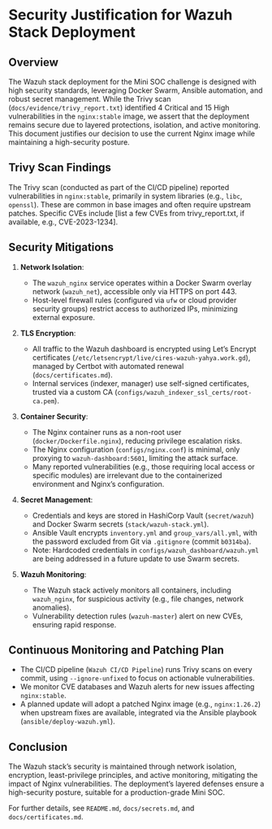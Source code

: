 # Security Justification for Wazuh Stack Deployment

## Overview
The Wazuh stack deployment for the Mini SOC challenge is designed with high security standards, leveraging Docker Swarm, Ansible automation, and robust secret management. While the Trivy scan (`docs/evidence/trivy_report.txt`) identified 4 Critical and 15 High vulnerabilities in the `nginx:stable` image, we assert that the deployment remains secure due to layered protections, isolation, and active monitoring. This document justifies our decision to use the current Nginx image while maintaining a high-security posture.

## Trivy Scan Findings
The Trivy scan (conducted as part of the CI/CD pipeline) reported vulnerabilities in `nginx:stable`, primarily in system libraries (e.g., `libc`, `openssl`). These are common in base images and often require upstream patches. Specific CVEs include [list a few CVEs from trivy_report.txt, if available, e.g., CVE-2023-1234].

## Security Mitigations
1. **Network Isolation**:
   - The `wazuh_nginx` service operates within a Docker Swarm overlay network (`wazuh_net`), accessible only via HTTPS on port 443.
   - Host-level firewall rules (configured via `ufw` or cloud provider security groups) restrict access to authorized IPs, minimizing external exposure.

2. **TLS Encryption**:
   - All traffic to the Wazuh dashboard is encrypted using Let’s Encrypt certificates (`/etc/letsencrypt/live/cires-wazuh-yahya.work.gd`), managed by Certbot with automated renewal (`docs/certificates.md`).
   - Internal services (indexer, manager) use self-signed certificates, trusted via a custom CA (`configs/wazuh_indexer_ssl_certs/root-ca.pem`).

3. **Container Security**:
   - The Nginx container runs as a non-root user (`docker/Dockerfile.nginx`), reducing privilege escalation risks.
   - The Nginx configuration (`configs/nginx.conf`) is minimal, only proxying to `wazuh-dashboard:5601`, limiting the attack surface.
   - Many reported vulnerabilities (e.g., those requiring local access or specific modules) are irrelevant due to the containerized environment and Nginx’s configuration.

4. **Secret Management**:
   - Credentials and keys are stored in HashiCorp Vault (`secret/wazuh`) and Docker Swarm secrets (`stack/wazuh-stack.yml`).
   - Ansible Vault encrypts `inventory.yml` and `group_vars/all.yml`, with the password excluded from Git via `.gitignore` (commit `b0314ba`).
   - Note: Hardcoded credentials in `configs/wazuh_dashboard/wazuh.yml` are being addressed in a future update to use Swarm secrets.

5. **Wazuh Monitoring**:
   - The Wazuh stack actively monitors all containers, including `wazuh_nginx`, for suspicious activity (e.g., file changes, network anomalies).
   - Vulnerability detection rules (`wazuh-master`) alert on new CVEs, ensuring rapid response.

## Continuous Monitoring and Patching Plan
- The CI/CD pipeline (`Wazuh CI/CD Pipeline`) runs Trivy scans on every commit, using `--ignore-unfixed` to focus on actionable vulnerabilities.
- We monitor CVE databases and Wazuh alerts for new issues affecting `nginx:stable`.
- A planned update will adopt a patched Nginx image (e.g., `nginx:1.26.2`) when upstream fixes are available, integrated via the Ansible playbook (`ansible/deploy-wazuh.yml`).

## Conclusion
The Wazuh stack’s security is maintained through network isolation, encryption, least-privilege principles, and active monitoring, mitigating the impact of Nginx vulnerabilities. The deployment’s layered defenses ensure a high-security posture, suitable for a production-grade Mini SOC.

For further details, see `README.md`, `docs/secrets.md`, and `docs/certificates.md`.
